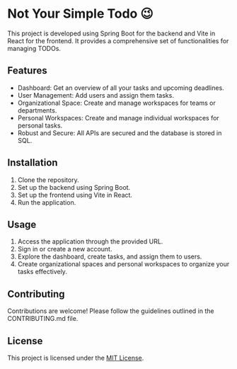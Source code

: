# Not Your Simple Todo :wink:

This project is developed using Spring Boot for the backend and Vite in React for the frontend. It provides a comprehensive set of functionalities for managing TODOs. 

## Features

- Dashboard: Get an overview of all your tasks and upcoming deadlines.
- User Management: Add users and assign them tasks.
- Organizational Space: Create and manage workspaces for teams or departments.
- Personal Workspaces: Create and manage individual workspaces for personal tasks.
- Robust and Secure: All APIs are secured and the database is stored in SQL.

## Installation

1. Clone the repository.
2. Set up the backend using Spring Boot.
3. Set up the frontend using Vite in React.
4. Run the application.

## Usage

1. Access the application through the provided URL.
2. Sign in or create a new account.
3. Explore the dashboard, create tasks, and assign them to users.
4. Create organizational spaces and personal workspaces to organize your tasks effectively.

## Contributing

Contributions are welcome! Please follow the guidelines outlined in the CONTRIBUTING.md file.

## License

This project is licensed under the [MIT License](LICENSE).
